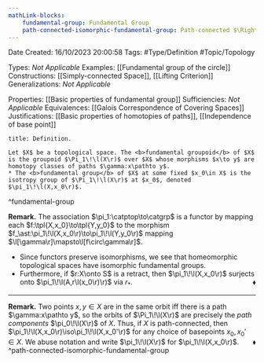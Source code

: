 ```yaml
---
mathLink-blocks:
    fundamental-group: Fundamental Group
    path-connected-isomorphic-fundamental-group: Path-connected $\Rightarrow$ $\pi_1\!\l(X,x_0\r)\iso\pi_1\!\l(X,x_0'\r)$
---
```


<div class="topSpace"></div>

Date Created: 16/10/2023 20:00:58
Tags: #Type/Definition #Topic/Topology

Types: <i>Not Applicable</i>
Examples: [[Fundamental group of the circle]]
Constructions: [[Simply-connected Space]], [[Lifting Criterion]]
Generalizations: <i>Not Applicable</i>

Properties: [[Basic properties of fundamental group]]
Sufficiencies: <i>Not Applicable</i>
Equivalences: [[Galois Correspondence of Covering Spaces]]
Justifications: [[Basic properties of homotopies of paths]], [[Independence of base point]]

``` ad-Definition
title: Definition.

Let $X$ be a topological space. The <b>fundamental groupoid</b> of $X$ is the groupoid $\Pi_1\!\l(X\r)$ over $X$ whose morphisms $x\to y$ are homotopy classes of paths $\gamma:x\pathto y$.
* The <b>fundamental group</b> of $X$ at some fixed $x_0\in X$ is the isotropy group of $\Pi_1\!\l(X\r)$ at $x_0$, denoted $\pi_1\!\l(X,x_0\r)$.

```
^fundamental-group

<b>Remark.</b> The association $\pi_1:\catptop\to\catgrp$ is a functor by mapping each $f:\tpl{X,x_0}\to\tpl{Y,y_0}$ to the morphism $f_\ast:\pi_1\!\l(X,x_0\r)\to\pi_1\!\l(Y,y_0\r)$ mapping $\l[\gamma\r]\mapsto\l[f\circ\gamma\r]$.
* Since functors preserve isomorphisms, we see that homeomorphic topological spaces have isomorphic fundamental groups.
* Furthermore, if $r:X\onto S$ is a retract, then $\pi_1\!\l(X,x_0\r)$ surjects onto $\pi_1\!\l(A,r\l(x_0\r)\r)$ via $r_\ast$.<span style="float:right;">$\blacklozenge$</span>

---

<b>Remark.</b> Two points $x,y\in X$ are in the same orbit iff there is a path $\gamma:x\pathto y$, so the orbits of $\Pi_1\!\l(X\r)$ are precisely the <i>path components</i> $\pi_0\!\l(X\r)$ of $X$. Thus, if $X$ is path-connected, then $\pi_1\!\l(X,x_0\r)\iso\pi_1\!\l(X,x_0'\r)$ for any choice of basepoints $x_0,x_0'\in X$. We abuse notation and write $\pi_1\!\l(X\r)$ for $\pi_1\!\l(X,x_0\r)$.<span style="float:right;">$\blacklozenge$</span>
^path-connected-isomorphic-fundamental-group
